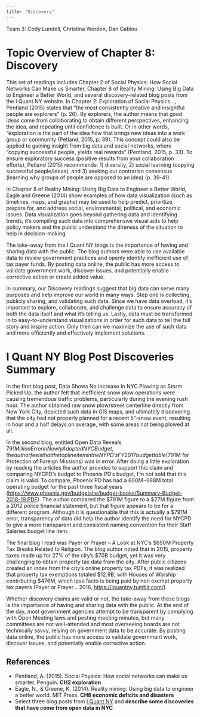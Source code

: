```yaml
---
title: "Discovery"
---
```


Team 3: Cody Lundell, Christina Worden, Dan Gabiou

# Topic Overview of Chapter 8: Discovery 
This set of readings includes Chapter 2 of Social Physics: How Social Networks Can Make us Smarter, Chapter 8 of Reality
Mining: Using Big Data to Engineer a Better World, and several discovery-related blog posts from the I Quant NY website.
In Chapter 2: Exploration of Social Physics…, Pentland (2015) states that “the most consistently creative and insightful
people are explorers” (p. 26). By explorers, the author means that good ideas come from collaborating to obtain different
perspectives, enhancing the idea, and repeating until confidence is built. Or in other words, “exploration is the part of the
idea flow that brings new ideas into a work group or community (Petland, 2015, p. 39). This concept could also be applied to
gaining insight from big data and social networks, where “copying successful people, yields real rewards” (Pentland, 2015, p.
33). To ensure exploratory success (positive results from your collaboration efforts), Petland (2015) recommends: 1)
diversity, 2) social learning (copying successful people/ideas), and 3) seeking out contrarian consensus (learning why groups
of people are opposed to an idea) (p. 39-41).

In Chapter 8 of Reality Mining: Using Big Data to Engineer a Better World, Eagle and Greene (2014) show examples of how data
visualization (such as timelines, maps, and graphs) may be used to help predict, prioritize, prepare for, and address social,
environmental, political, and economic issues. Data visualization goes beyond gathering data and identifying trends, it’s
compiling such data into comprehensive visual aids to help policy makers and the public understand the direness of the
situation to help in decision-making. 

The take-away from the I Quant NY blogs is the importance of having and sharing data with the public. The blog authors were
able to use available data to review government practices and openly identify inefficient use of tax payer funds. By posting
data online, the public has more access to validate government work, discover issues, and potentially enable corrective action
or create added value.
	
In summary, our Discovery readings suggest that big data can serve many purposes and help improve our world in many ways. Step
one is collecting, publicly sharing, and validating such data. Since we have data overload, it’s important to explore,
collaborate, and challenge data to ensure accuracy of both the data itself and what it’s telling us. Lastly, data must be
transformed in to easy-to-understand visualizations in order for such data to tell the full story and inspire action. Only
then can we maximize the use of such data and more efficiently and effectively implement solutions.

# I Quant NY Blog Post Discoveries Summary
In the first blog post, Data Shows No Increase In NYC Plowing as Storm Picked Up, the author felt that inefficient snow plow
operations were causing tremendous traffic problems, particularly during the evening rush hour. The author obtained raw snow
plow/street centerline directly from New York City, depicted such data in GIS maps, and ultimately discovering that the city
had not properly planned for a recent 5”-snow event, resulting in hour and a half delays on average, with some areas not being
plowed at all.

In the second blog, entitled Open Data Reveals $791 Million Error in Newly Adopted NYC Budget, the author feels that the top
line item in the NYPD’s FY2017 budget table ($791M for Protection of Foreign Missions) was in error. After doing a little
exploration by reading the articles the author provides to support this claim and comparing NYCPD’s budget to Phoenix PD’s
budget, I’m not sold that this claim is valid. To compare, Phoenix PD has had a $600M-$688M total operating budget for the
past three fiscal years (https://www.phoenix.gov/budgetsite/budget-books/Summary-Budget-2018-19.PDF). The author compared the
$791M figure to a $27M figure from a 2012 police financial statement, but that figure appears to be for a different program.
Although it is questionable that this is actually a $791M error, transparency of data did help the author identify the need
for NYCPD to give a more transparent and consistent naming convention for their Staff Salaries budget line item.

The final blog I read was Payer or Prayer – A Look at NYC’s $650M Property Tax Breaks Related to Religion. The blog author
noted that in 2015, property taxes made up for 27% of the city’s $70B budget, yet it was very challenging to obtain property
tax data from the city. After public citizens created an index from the city’s online property tax PDFs, it was realized that
property tax exemptions totaled $12.9B, with Houses of Worship contributing $476M, which ipso facto is being paid by non
exempt property tax payers (Payer or Prayer… 2016, https://iquantny.tumblr.com/). 

Whether discovery claims are valid or not, the take-away from these blogs is the importance of having and sharing data with
the public. At the end of the day, most government agencies attempt to be transparent by complying with Open Meeting laws and
posting meeting minutes, but many committees are not well-attended and most overseeing boards are not technically savvy,
relying on government data to be accurate. By posting data online, the public has more access to validate government work,
discover issues, and potentially enable corrective action.



## References

* Pentland, A. (2015). Social Physics: How social networks can make us smarter. Penguin. **CH2 exploration**
* Eagle, N., & Greene, K. (2014). Reality mining: Using big data to engineer a better world. MIT Press. **CH8 economic deficits and disasters**
* Select three blog posts from [I Quant NY](http://iquantny.tumblr.com/) and **describe some discoveries that have come from open data in NYC**

